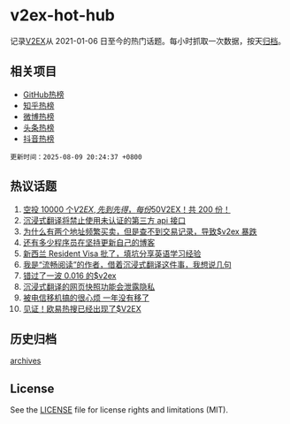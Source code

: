 # v2ex-hot-hub

 记录[V2EX](https://www.v2ex.com/)从 2021-01-06 日至今的热门话题。每小时抓取一次数据，按天[归档](archives)。
 
 ## 相关项目

- [GitHub热榜](https://github.com/lonnyzhang423/github-hot-hub)
- [知乎热榜](https://github.com/lonnyzhang423/zhihu-hot-hub)
- [微博热榜](https://github.com/lonnyzhang423/weibo-hot-hub)
- [头条热榜](https://github.com/lonnyzhang423/toutiao-hot-hub)
- [抖音热榜](https://github.com/lonnyzhang423/douyin-hot-hub)


 `更新时间：2025-08-09 20:24:37 +0800`

## 热议话题

1. [空投 10000 个$V2EX,先到先得，每份 50$V2EX！共 200 份！](https://www.v2ex.com/t/1151128)
1. [沉浸式翻译将禁止使用未认证的第三方 api 接口](https://www.v2ex.com/t/1151127)
1. [为什么有两个地址频繁买卖，但是查不到交易记录，导致$v2ex 暴跌](https://www.v2ex.com/t/1151155)
1. [还有多少程序员在坚持更新自己的博客](https://www.v2ex.com/t/1151209)
1. [新西兰 Resident Visa 批了，填坑分享英语学习经验](https://www.v2ex.com/t/1151166)
1. [我是“流畅阅读”的作者，借着沉浸式翻译这件事，我想说几句](https://www.v2ex.com/t/1151203)
1. [错过了一波 0.016 的$v2ex](https://www.v2ex.com/t/1151139)
1. [沉浸式翻译的网页快照功能会泄露隐私](https://www.v2ex.com/t/1151165)
1. [被电信移机搞的很心烦 一年没有移了](https://www.v2ex.com/t/1151172)
1. [见证！欧易热搜已经出现了$V2EX](https://www.v2ex.com/t/1151176)

## 历史归档

[archives](archives)

## License

See the [LICENSE](LICENSE) file for license rights and limitations (MIT).

